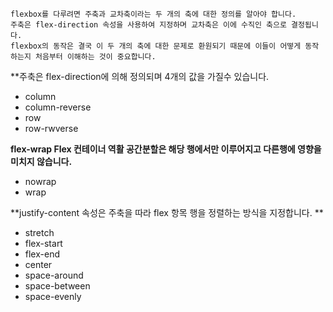 
```
flexbox를 다루려면 주축과 교차축이라는 두 개의 축에 대한 정의를 알아야 합니다. 
주축은 flex-direction 속성을 사용하여 지정하며 교차축은 이에 수직인 축으로 결정됩니다. 
flexbox의 동작은 결국 이 두 개의 축에 대한 문제로 환원되기 때문에 이들이 어떻게 동작하는지 처음부터 이해하는 것이 중요합니다.
```

**주축은 flex-direction에 의해 정의되며 4개의 값을 가질수 있습니다.

- column
- column-reverse
- row
- row-rwverse

**flex-wrap Flex 컨테이너 역활 공간분할은 해당 행에서만 이루어지고 다른행에 영향을 미치지 않습니다.**

- nowrap
- wrap

**justify-content 속성은 주축을 따라 flex 항목 행을 정렬하는 방식을 지정합니다. **

- stretch
- flex-start
- flex-end
- center
- space-around
- space-between
- space-evenly
